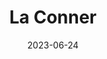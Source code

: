 ---
title: "La Conner"
cc-type: city
county:
  - Skagit County
date: 2023-06-24
hashtag: la-conner
near:
  - Conway
state:
  - Washington
tags:
  - city
---
